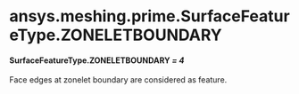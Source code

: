 # ansys.meshing.prime.SurfaceFeatureType.ZONELETBOUNDARY

<a id="ansys.meshing.prime.SurfaceFeatureType.ZONELETBOUNDARY"></a>

#### SurfaceFeatureType.ZONELETBOUNDARY *= 4*

Face edges at zonelet boundary are considered as feature.

<!-- !! processed by numpydoc !! -->
